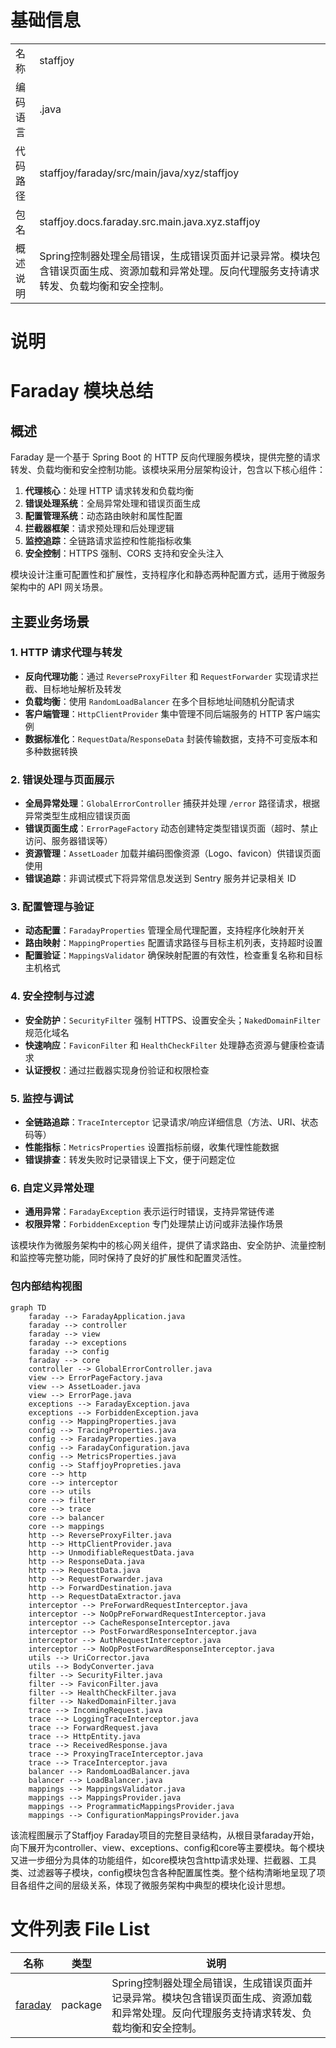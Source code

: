 # 基础信息

|      |      |
|------|------|
| 名称 | staffjoy |
| 编码语言 | .java |
| 代码路径 | staffjoy/faraday/src/main/java/xyz/staffjoy |
| 包名 | staffjoy.docs.faraday.src.main.java.xyz.staffjoy |
| 概述说明 | Spring控制器处理全局错误，生成错误页面并记录异常。模块包含错误页面生成、资源加载和异常处理。反向代理服务支持请求转发、负载均衡和安全控制。 |

# 说明

# Faraday 模块总结

## 概述

Faraday 是一个基于 Spring Boot 的 HTTP 反向代理服务模块，提供完整的请求转发、负载均衡和安全控制功能。该模块采用分层架构设计，包含以下核心组件：

1. **代理核心**：处理 HTTP 请求转发和负载均衡
2. **错误处理系统**：全局异常处理和错误页面生成
3. **配置管理系统**：动态路由映射和属性配置
4. **拦截器框架**：请求预处理和后处理逻辑
5. **监控追踪**：全链路请求监控和性能指标收集
6. **安全控制**：HTTPS 强制、CORS 支持和安全头注入

模块设计注重可配置性和扩展性，支持程序化和静态两种配置方式，适用于微服务架构中的 API 网关场景。

## 主要业务场景

### 1. HTTP 请求代理与转发

- **反向代理功能**：通过 `ReverseProxyFilter` 和 `RequestForwarder` 实现请求拦截、目标地址解析及转发
- **负载均衡**：使用 `RandomLoadBalancer` 在多个目标地址间随机分配请求
- **客户端管理**：`HttpClientProvider` 集中管理不同后端服务的 HTTP 客户端实例
- **数据标准化**：`RequestData`/`ResponseData` 封装传输数据，支持不可变版本和多种数据转换

### 2. 错误处理与页面展示

- **全局异常处理**：`GlobalErrorController` 捕获并处理 `/error` 路径请求，根据异常类型生成相应错误页面
- **错误页面生成**：`ErrorPageFactory` 动态创建特定类型错误页面（超时、禁止访问、服务器错误等）
- **资源管理**：`AssetLoader` 加载并编码图像资源（Logo、favicon）供错误页面使用
- **错误追踪**：非调试模式下将异常信息发送到 Sentry 服务并记录相关 ID

### 3. 配置管理与验证

- **动态配置**：`FaradayProperties` 管理全局代理配置，支持程序化映射开关
- **路由映射**：`MappingProperties` 配置请求路径与目标主机列表，支持超时设置
- **配置验证**：`MappingsValidator` 确保映射配置的有效性，检查重复名称和目标主机格式

### 4. 安全控制与过滤

- **安全防护**：`SecurityFilter` 强制 HTTPS、设置安全头；`NakedDomainFilter` 规范化域名
- **快速响应**：`FaviconFilter` 和 `HealthCheckFilter` 处理静态资源与健康检查请求
- **认证授权**：通过拦截器实现身份验证和权限检查

### 5. 监控与调试

- **全链路追踪**：`TraceInterceptor` 记录请求/响应详细信息（方法、URI、状态码等）
- **性能指标**：`MetricsProperties` 设置指标前缀，收集代理性能数据
- **错误排查**：转发失败时记录错误上下文，便于问题定位

### 6. 自定义异常处理

- **通用异常**：`FaradayException` 表示运行时错误，支持异常链传递
- **权限异常**：`ForbiddenException` 专门处理禁止访问或非法操作场景

该模块作为微服务架构中的核心网关组件，提供了请求路由、安全防护、流量控制和监控等完整功能，同时保持了良好的扩展性和配置灵活性。


### 包内部结构视图

```mermaid
graph TD
    faraday --> FaradayApplication.java
    faraday --> controller
    faraday --> view
    faraday --> exceptions
    faraday --> config
    faraday --> core
    controller --> GlobalErrorController.java
    view --> ErrorPageFactory.java
    view --> AssetLoader.java
    view --> ErrorPage.java
    exceptions --> FaradayException.java
    exceptions --> ForbiddenException.java
    config --> MappingProperties.java
    config --> TracingProperties.java
    config --> FaradayProperties.java
    config --> FaradayConfiguration.java
    config --> MetricsProperties.java
    config --> StaffjoyPropreties.java
    core --> http
    core --> interceptor
    core --> utils
    core --> filter
    core --> trace
    core --> balancer
    core --> mappings
    http --> ReverseProxyFilter.java
    http --> HttpClientProvider.java
    http --> UnmodifiableRequestData.java
    http --> ResponseData.java
    http --> RequestData.java
    http --> RequestForwarder.java
    http --> ForwardDestination.java
    http --> RequestDataExtractor.java
    interceptor --> PreForwardRequestInterceptor.java
    interceptor --> NoOpPreForwardRequestInterceptor.java
    interceptor --> CacheResponseInterceptor.java
    interceptor --> PostForwardResponseInterceptor.java
    interceptor --> AuthRequestInterceptor.java
    interceptor --> NoOpPostForwardResponseInterceptor.java
    utils --> UriCorrector.java
    utils --> BodyConverter.java
    filter --> SecurityFilter.java
    filter --> FaviconFilter.java
    filter --> HealthCheckFilter.java
    filter --> NakedDomainFilter.java
    trace --> IncomingRequest.java
    trace --> LoggingTraceInterceptor.java
    trace --> ForwardRequest.java
    trace --> HttpEntity.java
    trace --> ReceivedResponse.java
    trace --> ProxyingTraceInterceptor.java
    trace --> TraceInterceptor.java
    balancer --> RandomLoadBalancer.java
    balancer --> LoadBalancer.java
    mappings --> MappingsValidator.java
    mappings --> MappingsProvider.java
    mappings --> ProgrammaticMappingsProvider.java
    mappings --> ConfigurationMappingsProvider.java
```

该流程图展示了Staffjoy Faraday项目的完整目录结构，从根目录faraday开始，向下展开为controller、view、exceptions、config和core等主要模块。每个模块又进一步细分为具体的功能组件，如core模块包含http请求处理、拦截器、工具类、过滤器等子模块，config模块包含各种配置属性类。整个结构清晰地呈现了项目各组件之间的层级关系，体现了微服务架构中典型的模块化设计思想。

# 文件列表 File List

| 名称   | 类型  | 说明 |
|-------|------|-------------|
| [faraday](faraday/_module.md) | package | Spring控制器处理全局错误，生成错误页面并记录异常。模块包含错误页面生成、资源加载和异常处理。反向代理服务支持请求转发、负载均衡和安全控制。 |


